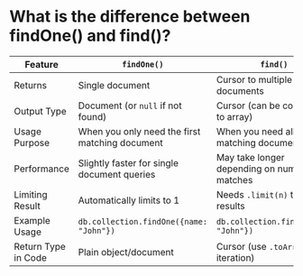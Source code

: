 # What is the difference between findOne() and find()?

| Feature                | `findOne()`                                  | `find()`                                           |
|------------------------|-----------------------------------------------|----------------------------------------------------|
| Returns                | Single document                               | Cursor to multiple documents                       |
| Output Type            | Document (or `null` if not found)             | Cursor (can be converted to array)                 |
| Usage Purpose          | When you only need the first matching document| When you need all matching documents               |
| Performance            | Slightly faster for single document queries   | May take longer depending on number of matches     |
| Limiting Result        | Automatically limits to 1                     | Needs `.limit(n)` to limit results                 |
| Example Usage          | `db.collection.findOne({name: "John"})`       | `db.collection.find({name: "John"})`               |
| Return Type in Code    | Plain object/document                         | Cursor (use `.toArray()` or iteration)             |
